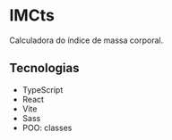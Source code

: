 # IMCts

Calculadora do índice de massa corporal.

## Tecnologias
- TypeScript <br>
- React <br>
- Vite <br>
- Sass <br>
- POO: classes